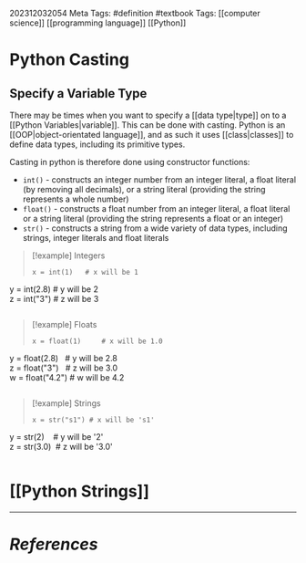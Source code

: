 202312032054
Meta Tags: #definition #textbook 
Tags: [[computer science]] [[programming language]] [[Python]]

# Python Casting

## Specify a Variable Type

There may be times when you want to specify a [[data type|type]] on to a [[Python Variables|variable]]. This can be done with casting. Python is an [[OOP|object-orientated language]], and as such it uses [[class|classes]] to define data types, including its primitive types.

Casting in python is therefore done using constructor functions:

- `int()` - constructs an integer number from an integer literal, a float literal (by removing all decimals), or a string literal (providing the string represents a whole number)
- `float()` - constructs a float number from an integer literal, a float literal or a string literal (providing the string represents a float or an integer)
- `str()` - constructs a string from a wide variety of data types, including strings, integer literals and float literals

>[!example] Integers
>```
>x = int(1)   # x will be 1  
y = int(2.8) # y will be 2  
z = int("3") # z will be 3
>```

>[!example] Floats
>```
>x = float(1)     # x will be 1.0  
y = float(2.8)   # y will be 2.8  
z = float("3")   # z will be 3.0  
w = float("4.2") # w will be 4.2
>```

>[!example] Strings
>```
>x = str("s1") # x will be 's1'  
y = str(2)    # y will be '2'  
z = str(3.0)  # z will be '3.0'
>```

# [[Python Strings]]


---
# *References*